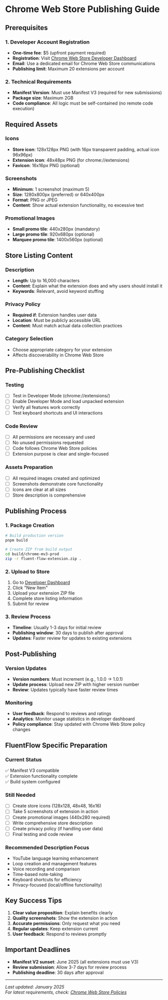 # Chrome Web Store Publishing Guide

## Prerequisites

### 1. Developer Account Registration
- **One-time fee**: $5 (upfront payment required)
- **Registration**: Visit [Chrome Web Store Developer Dashboard](https://chrome.google.com/webstore/developer/dashboard)
- **Email**: Use a dedicated email for Chrome Web Store communications
- **Publishing limit**: Maximum 20 extensions per account

### 2. Technical Requirements
- **Manifest Version**: Must use Manifest V3 (required for new submissions)
- **Package size**: Maximum 2GB
- **Code compliance**: All logic must be self-contained (no remote code execution)

## Required Assets

### Icons
- **Store icon**: 128x128px PNG (with 16px transparent padding, actual icon 96x96px)
- **Extension icon**: 48x48px PNG (for chrome://extensions)
- **Favicon**: 16x16px PNG (optional)

### Screenshots
- **Minimum**: 1 screenshot (maximum 5)
- **Size**: 1280x800px (preferred) or 640x400px
- **Format**: PNG or JPEG
- **Content**: Show actual extension functionality, no excessive text

### Promotional Images
- **Small promo tile**: 440x280px (mandatory)
- **Large promo tile**: 920x680px (optional)
- **Marquee promo tile**: 1400x560px (optional)

## Store Listing Content

### Description
- **Length**: Up to 16,000 characters
- **Content**: Explain what the extension does and why users should install it
- **Keywords**: Relevant, avoid keyword stuffing

### Privacy Policy
- **Required if**: Extension handles user data
- **Location**: Must be publicly accessible URL
- **Content**: Must match actual data collection practices

### Category Selection
- Choose appropriate category for your extension
- Affects discoverability in Chrome Web Store

## Pre-Publishing Checklist

### Testing
- [ ] Test in Developer Mode (chrome://extensions/)
- [ ] Enable Developer Mode and load unpacked extension
- [ ] Verify all features work correctly
- [ ] Test keyboard shortcuts and UI interactions

### Code Review
- [ ] All permissions are necessary and used
- [ ] No unused permissions requested
- [ ] Code follows Chrome Web Store policies
- [ ] Extension purpose is clear and single-focused

### Assets Preparation
- [ ] All required images created and optimized
- [ ] Screenshots demonstrate core functionality
- [ ] Icons are clear at all sizes
- [ ] Store description is comprehensive

## Publishing Process

### 1. Package Creation
```bash
# Build production version
pnpm build

# Create ZIP from build output
cd build/chrome-mv3-prod
zip -r fluent-flow-extension.zip .
```

### 2. Upload to Store
1. Go to [Developer Dashboard](https://chrome.google.com/webstore/developer/dashboard)
2. Click "New Item"
3. Upload your extension ZIP file
4. Complete store listing information
5. Submit for review

### 3. Review Process
- **Timeline**: Usually 1-3 days for initial review
- **Publishing window**: 30 days to publish after approval
- **Updates**: Faster review for updates to existing extensions

## Post-Publishing

### Version Updates
- **Version numbers**: Must increment (e.g., 1.0.0 → 1.0.1)
- **Update process**: Upload new ZIP with higher version number
- **Review**: Updates typically have faster review times

### Monitoring
- **User feedback**: Respond to reviews and ratings
- **Analytics**: Monitor usage statistics in developer dashboard
- **Policy compliance**: Stay updated with Chrome Web Store policy changes

## FluentFlow Specific Preparation

### Current Status
✅ Manifest V3 compatible  
✅ Extension functionality complete  
✅ Build system configured  

### Still Needed
- [ ] Create store icons (128x128, 48x48, 16x16)
- [ ] Take 5 screenshots of extension in action
- [ ] Create promotional images (440x280 required)
- [ ] Write comprehensive store description
- [ ] Create privacy policy (if handling user data)
- [ ] Final testing and code review

### Recommended Description Focus
- YouTube language learning enhancement
- Loop creation and management features
- Voice recording and comparison
- Time-based note-taking
- Keyboard shortcuts for efficiency
- Privacy-focused (local/offline functionality)

## Key Success Tips

1. **Clear value proposition**: Explain benefits clearly
2. **Quality screenshots**: Show the extension in action
3. **Accurate permissions**: Only request what you need
4. **Regular updates**: Keep extension current
5. **User feedback**: Respond to reviews promptly

## Important Deadlines

- **Manifest V2 sunset**: June 2025 (all extensions must use V3)
- **Review submission**: Allow 3-7 days for review process
- **Publishing deadline**: 30 days after approval

---

*Last updated: January 2025*  
*For latest requirements, check: [Chrome Web Store Policies](https://developer.chrome.com/docs/webstore/program-policies/)*